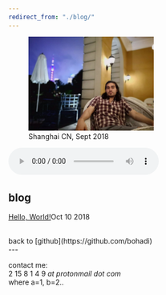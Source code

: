 ```yaml
---
redirect_from: "./blog/"
---
```


<figure>
  <img src="./get/hello.jpg" width="250">
  <figcaption> Shanghai CN, Sept 2018 </figcaption>
</figure>

<audio width="400" height="40" controls controlsList="nodownload">
  <source src="./get/noodle.mp3" type="audio/mpeg">
</audio>

## blog
[Hello, World!](./blog/hello/)Oct 10 2018<br>


<br>
back to [github](https://github.com/bohadi)<br>
---

contact me:<br>
2 15 8 1 4 9 <i> at protonmail dot com </i><br>
where a=1, b=2..<br>


<script async src="https://www.googletagmanager.com/gtag/js?id=UA-106946514-1"></script>
<script>
  window.dataLayer = window.dataLayer || [];
  function gtag(){dataLayer.push(arguments)};
  gtag('js', new Date());
  gtag('config', 'UA-106946514-1');
</script>
<meta http-equiv="Cache-Control" content="no-cache, no-store, must-revalidate">
<meta http-equiv="Pragma" content="no-cache">
<meta http-equiv="Expires" content="0">
